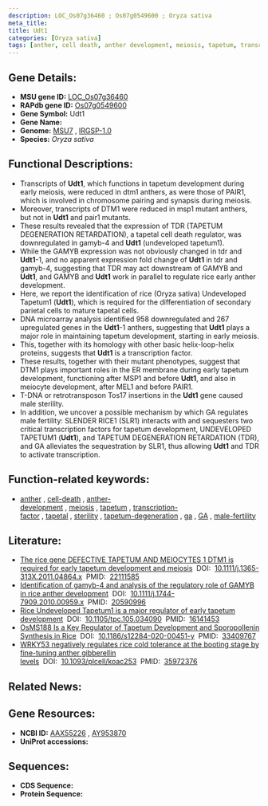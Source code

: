 ```yaml
---
description: LOC_Os07g36460 ; Os07g0549600 ; Oryza sativa
meta_title:
title: Udt1
categories: [Oryza sativa]
tags: [anther, cell death, anther development, meiosis, tapetum, transcription factor, tapetal, sterility, tapetum degeneration, ga, GA,  ga , male fertility]
---
```


## Gene Details:
- **MSU gene ID:** [LOC_Os07g36460](http://rice.uga.edu/cgi-bin/ORF_infopage.cgi?orf=LOC_Os07g36460)  
- **RAPdb gene ID:** [Os07g0549600](https://rapdb.dna.affrc.go.jp/locus/?name=Os07g0549600)  
- **Gene Symbol:** Udt1
- **Gene Name:**
- **Genome:**  [MSU7](http://rice.uga.edu/)&nbsp;,&nbsp;[IRGSP-1.0](https://rapdb.dna.affrc.go.jp/download/irgsp1.html)
- **Species:** *Oryza sativa*

## Functional Descriptions:
   - Transcripts of **Udt1**, which functions in tapetum development during early meiosis, were reduced in dtm1 anthers, as were those of PAIR1, which is involved in chromosome pairing and synapsis during meiosis.
   - Moreover, transcripts of DTM1 were reduced in msp1 mutant anthers, but not in **Udt1** and pair1 mutants.
   - These results revealed that the expression of TDR (TAPETUM DEGENERATION RETARDATION), a tapetal cell death regulator, was downregulated in gamyb-4 and **Udt1** (undeveloped tapetum1).
   - While the GAMYB expression was not obviously changed in tdr and **Udt1**-1, and no apparent expression fold change of **Udt1** in tdr and gamyb-4, suggesting that TDR may act downstream of GAMYB and **Udt1**, and GAMYB and **Udt1** work in parallel to regulate rice early anther development.
   - Here, we report the identification of rice (Oryza sativa) Undeveloped Tapetum1 (**Udt1**), which is required for the differentiation of secondary parietal cells to mature tapetal cells.
   - DNA microarray analysis identified 958 downregulated and 267 upregulated genes in the **Udt1**-1 anthers, suggesting that **Udt1** plays a major role in maintaining tapetum development, starting in early meiosis.
   - This, together with its homology with other basic helix-loop-helix proteins, suggests that **Udt1** is a transcription factor.
   - These results, together with their mutant phenotypes, suggest that DTM1 plays important roles in the ER membrane during early tapetum development, functioning after MSP1 and before **Udt1**, and also in meiocyte development, after MEL1 and before PAIR1.
   - T-DNA or retrotransposon Tos17 insertions in the **Udt1** gene caused male sterility.
   - In addition, we uncover a possible mechanism by which GA regulates male fertility: SLENDER RICE1 (SLR1) interacts with and sequesters two critical transcription factors for tapetum development, UNDEVELOPED TAPETUM1 (**Udt1**), and TAPETUM DEGENERATION RETARDATION (TDR), and GA alleviates the sequestration by SLR1, thus allowing **Udt1** and TDR to activate transcription.

## Function-related keywords:
   - [anther](/tags/anther/)&nbsp;,&nbsp;[cell-death](/tags/cell-death/)&nbsp;,&nbsp;[anther-development](/tags/anther-development/)&nbsp;,&nbsp;[meiosis](/tags/meiosis/)&nbsp;,&nbsp;[tapetum](/tags/tapetum/)&nbsp;,&nbsp;[transcription-factor](/tags/transcription-factor/)&nbsp;,&nbsp;[tapetal](/tags/tapetal/)&nbsp;,&nbsp;[sterility](/tags/sterility/)&nbsp;,&nbsp;[tapetum-degeneration](/tags/tapetum-degeneration/)&nbsp;,&nbsp;[ga](/tags/ga/)&nbsp;,&nbsp;[GA](/tags/GA/)&nbsp;,&nbsp;[male-fertility](/tags/male-fertility/)

## Literature:
   - [The rice gene DEFECTIVE TAPETUM AND MEIOCYTES 1 DTM1 is required for early tapetum development and meiosis](https://www.doi.org/10.1111/j.1365-313X.2011.04864.x)&nbsp;&nbsp;DOI:&nbsp;&nbsp;[10.1111/j.1365-313X.2011.04864.x](https://www.doi.org/10.1111/j.1365-313X.2011.04864.x)&nbsp;&nbsp;PMID:&nbsp;&nbsp;[22111585](https://pubmed.ncbi.nlm.nih.gov/22111585/)
   - [Identification of gamyb-4 and analysis of the regulatory role of GAMYB in rice anther development](https://www.doi.org/10.1111/j.1744-7909.2010.00959.x)&nbsp;&nbsp;DOI:&nbsp;&nbsp;[10.1111/j.1744-7909.2010.00959.x](https://www.doi.org/10.1111/j.1744-7909.2010.00959.x)&nbsp;&nbsp;PMID:&nbsp;&nbsp;[20590996](https://pubmed.ncbi.nlm.nih.gov/20590996/)
   - [Rice Undeveloped Tapetum1 is a major regulator of early tapetum development](https://www.doi.org/10.1105/tpc.105.034090)&nbsp;&nbsp;DOI:&nbsp;&nbsp;[10.1105/tpc.105.034090](https://www.doi.org/10.1105/tpc.105.034090)&nbsp;&nbsp;PMID:&nbsp;&nbsp;[16141453](https://pubmed.ncbi.nlm.nih.gov/16141453/)
   - [OsMS188 Is a Key Regulator of Tapetum Development and Sporopollenin Synthesis in Rice](https://www.doi.org/10.1186/s12284-020-00451-y)&nbsp;&nbsp;DOI:&nbsp;&nbsp;[10.1186/s12284-020-00451-y](https://www.doi.org/10.1186/s12284-020-00451-y)&nbsp;&nbsp;PMID:&nbsp;&nbsp;[33409767](https://pubmed.ncbi.nlm.nih.gov/33409767/)
   - [WRKY53 negatively regulates rice cold tolerance at the booting stage by fine-tuning anther gibberellin levels](https://www.doi.org/10.1093/plcell/koac253)&nbsp;&nbsp;DOI:&nbsp;&nbsp;[10.1093/plcell/koac253](https://www.doi.org/10.1093/plcell/koac253)&nbsp;&nbsp;PMID:&nbsp;&nbsp;[35972376](https://pubmed.ncbi.nlm.nih.gov/35972376/)

## Related News:

## Gene Resources:
- **NCBI ID:**  [AAX55226](http://www.ncbi.nlm.nih.gov/nuccore/AAX55226)&nbsp;,&nbsp;[AY953870](http://www.ncbi.nlm.nih.gov/nuccore/AY953870)
- **UniProt accessions:** [](https://www.uniprot.org/uniprotkb//entry)

## Sequences:
- **CDS Sequence:**
- **Protein Sequence:**
